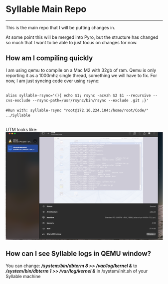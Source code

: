 # Syllable Main Repo

---

This is the main repo that I will be putting changes in.

At some point this will be  merged into Pyro, but the structure
has changed so much that I want to be able to just focus on changes for now.


How am I compiling quickly
---

I am using qemu to compile on a Mac M2 with 32gb of ram.
Qemu is only reporting it as a 1000mhz single thread, something we will
have to fix.  For now, I am just syncing code over using rsync: 

```shell

alias syllable-rsync='(){ echo $1; rsync -acvzh $2 $1 --recursive --cvs-exclude --rsync-path=/usr/rsync/bin/rsync --exclude .git ;}'

#Run with: syllable-rsync "root@172.16.224.104:/home/root/Code/" ../Syllable


```

UTM looks like:
![qemu.png](qemu.png)


How can I see Syllable logs in QEMU window?
---

You can change: ***/system/bin/dbterm 8 >> /var/log/kernel &*** to ***/system/bin/dbterm 1 >> /var/log/kernel &*** in /system/init.sh of your Syllable machine

